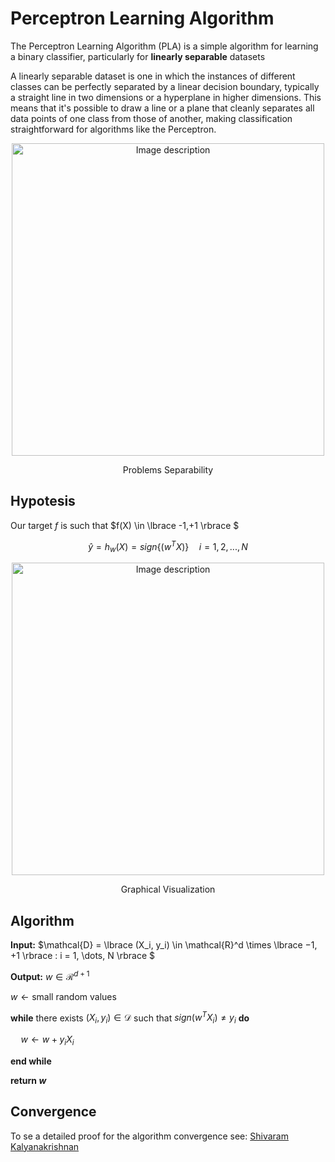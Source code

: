 # Perceptron Learning Algorithm

The Perceptron Learning Algorithm (PLA) is a simple algorithm for learning a binary classifier, particularly for **linearly separable** datasets

A linearly separable dataset is one in which the instances of different classes can be perfectly separated by a linear decision boundary, typically a straight line in two dimensions or a hyperplane in higher dimensions. This means that it's possible to draw a line or a plane that cleanly separates all data points of one class from those of another, making classification straightforward for algorithms like the Perceptron.



<div align="center">
  <img src="https://i0.wp.com/cmdlinetips.com/wp-content/uploads/2021/02/Linearly_Separable_Data_Example.png?fit=539%2C234&ssl=1" alt="Image description" width="500">
  <p>Problems Separability</p>
</div>


## Hypotesis

Our target $f$ is such that $f(X) \in \lbrace -1,+1 \rbrace $

$$\hat{y} = h_w(X) = sign \lbrace (w^T X) \rbrace \quad i = 1,2,...,N$$


<div align="center">
  <img src="https://miro.medium.com/v2/resize:fit:916/1*_xbbcmL06_nXADsGK1TAug.png" alt="Image description" width="500">
  <p>Graphical Visualization</p>
</div>

## Algorithm

**Input:** $\mathcal{D} = \lbrace (X_i, y_i) \in \mathcal{R}^d \times \lbrace −1, +1 \rbrace : i = 1, \dots, N \rbrace $

**Output:** $w \in \mathcal{R}^{d+1}$ 

$w \leftarrow \text{small random values}$

**while** there exists $(X_i,y_i) \in \mathcal{D}$ such that $sign(w^T X_i) \neq y_i$ **do**

$\quad w \leftarrow w + y_i X_i$

**end while**

**return $w$**
 



## Convergence 
To se a detailed proof for the algorithm convergence see: [Shivaram Kalyanakrishnan](https://www.cse.iitb.ac.in/~shivaram/teaching/old/cs344+386-s2017/resources/classnote-1.pdf)



